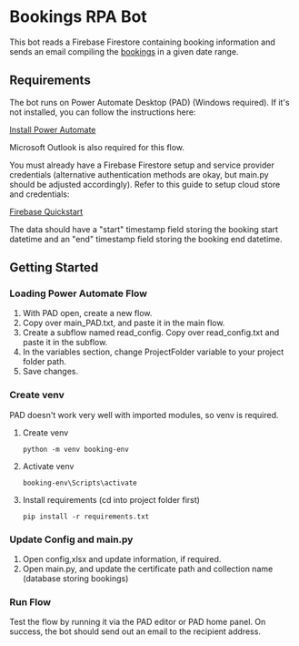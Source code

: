 # Bookings RPA Bot

This bot reads a Firebase Firestore containing booking information and sends an email compiling the [bookings]() in a given date range.

## Requirements

The bot runs on Power Automate Desktop (PAD) (Windows required). If it's not installed, you can follow the instructions here:

[Install Power Automate](https://learn.microsoft.com/en-us/power-automate/desktop-flows/install)

Microsoft Outlook is also required for this flow.

You must already have a Firebase Firestore setup and service provider credentials (alternative authentication methods are okay, but main.py should be adjusted accordingly). Refer to this guide to setup cloud store and credentials:

[Firebase Quickstart]( https://firebase.google.com/docs/firestore/quickstart )

The data should have a "start" timestamp field storing the booking start datetime and an "end" timestamp field storing the booking end datetime.

## Getting Started

### Loading Power Automate Flow

1) With PAD open, create a new flow.
2) Copy over main_PAD.txt, and paste it in the main flow.
3) Create a subflow named read_config. Copy over read_config.txt and paste it in the subflow.
4) In the variables section, change ProjectFolder variable to your project folder path.
5) Save changes.

### Create venv

PAD doesn't work very well with imported modules, so venv is required.

1. Create venv

   `python -m venv booking-env`

2. Activate venv

   `booking-env\Scripts\activate`

3. Install requirements (cd into project folder first)

   `pip install -r requirements.txt`

### Update Config and main.py

1. Open config,xlsx and update information, if required.
2. Open main.py, and update the certificate path and collection name (database storing bookings)

### Run Flow

Test the flow by running it via the PAD editor or PAD home panel. On success, the bot should send out an email to the recipient address.
